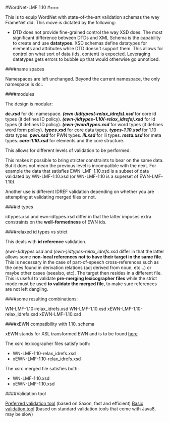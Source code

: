 #WordNet-LMF 1.10
#===

This is to equip WordNet with state-of-the-art validation schemas the way FrameNet did. This move is dictated by the following:

- DTD does not provide fine-grained control the way XSD does. The most significant difference between DTDs and XML Schema is the capability to create and use **datatypes**. XSD schemas define datatypes for elements and attributes while DTD doesn't support them. This allows for control on what sort of data (ids, content) is expected. Leveraging datatypes gets errors to bubble up that would otherwise go unnoticed.

####name spaces

Namespaces are left unchanged. Beyond the current namespace, the only namespace is dc:.

####modules

 The design is modular:
 
***dc.xsd*** for dc: namespace.
***(ewn-)idtypes(-relax_idrefs).xsd*** for core id types (it defines ID policy).
***(ewn-)idtypes-1.10(-relax_idrefs).xsd*** for id types (it defines ID policy).
***(ewn-)wordtypes.xsd*** for word types (it defines word form policy).
***types.xsd*** for core data types.
***types-1.10.xsd*** for 1.10 data types.
***pwn.xsd*** for PWN types.
***ili.xsd*** for ili types.
***meta.xsd*** for meta types.
***core-1.10.xsd*** for elements and the core structure.

This allows for different levels of validation to be performed. 

This makes it possible to bring stricter constraints to bear on the same data. But it does not mean the previous level is incompatible with the next. For example the data that satisfies EWN-LMF-1.10.xsd is a subset of data validated by WN-LMF-1.10.xsd (or WN-LMF-1.10 is a superset of EWN-LMF-1.10). 

Another use is different IDREF validation depending on whether you are attempting at validating merged files or not.

####id types

idtypes.xsd and ewn-idtypes.xsd differ in that the latter imposes extra constraints on the **well-formedness** of EWN ids.

####relaxed id types vs strict

This deals with **id reference** validation.

*(ewn-)idtypes.xsd* and *(ewn-)idtypes-relax_idrefs.xsd* differ in that the latter allows some **non-local references not to have their target in the same file**. This is necessary in the case of part-of-speech cross-references such as the ones found in derivation relations (adj derived from noun, etc...) or maybe other cases (seealso, etc). The target then resides in a different file. This is useful to validate **pre-merging lexicographer files** while the strict mode must be used **to validate the merged file**, to make sure references are not left dangling.

####some resulting combinations:

WN-LMF-1.10-relax_idrefs.xsd
WN-LMF-1.10.xsd
xEWN-LMF-1.10-relax_idrefs.xsd
xEWN-LMF-1.10.xsd

####xEWN compatibility with 1.10. schema

xEWN stands for XSL transformed EWN and is to be found  [here](https://github.com/1313ou/english-wordnet) 

The xsrc lexicographer files satisfy both:

- WN-LMF-1.10-relax_idrefs.xsd
- xEWN-LMF-1.10-relax_idrefs.xsd

The xsrc merged file satisfies both:

- WN-LMF-1.10.xsd
- xEWN-LMF-1.10.xsd

####Validation tool

[Preferred validation tool](https://github.com/1313ou/ewn-validate2) (based on Saxon, fast and efficient) 
[Basic validation tool](https://github.com/1313ou/ewn-validate) (based on standard validation tools that come with Java8, may be slow) 
